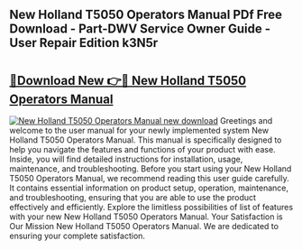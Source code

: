 ## New Holland T5050 Operators Manual PDf Free Download - Part-DWV Service Owner Guide - User Repair Edition k3N5r

# <h2><a href="http://bc89590.oget.top/?id=New+Holland+T5050+Operators+Manual">🔗Download New 👉🔴 New Holland T5050 Operators Manual</a></h2>

[![New Holland T5050 Operators Manual new download](https://i.imgur.com/5g1atiW.png)](http://bc89590.oget.top/?id=New+Holland+T5050+Operators+Manual)
Greetings and welcome to the user manual for your newly implemented system New Holland T5050 Operators Manual. This manual is specifically designed to help you navigate the features and functions of your product with ease. Inside, you will find detailed instructions for installation, usage, maintenance, and troubleshooting. Before you start using your New Holland T5050 Operators Manual, we recommend reading this user guide carefully. It contains essential information on product setup, operation, maintenance, and troubleshooting, ensuring that you are able to use the product effectively and efficiently. Explore the limitless possibilities of list of features with your new New Holland T5050 Operators Manual. Your Satisfaction is Our Mission New Holland T5050 Operators Manual. We are dedicated to ensuring your complete satisfaction.
